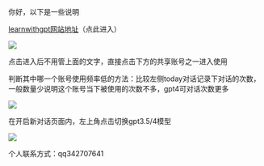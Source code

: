 你好，以下是一些说明

[learnwithgpt网站地址](https://neu.learnwithgpt.club/shared.html)（点此进入）

![](https://pic.imgdb.cn/item/657eb68dc458853aefdd8717.png)

点击进入后不用管上面的文字，直接点击下方的共享账号之一进入使用

判断其中哪一个账号使用频率低的方法：比较左侧today对话记录下对话的次数，一般数量少说明这个账号当下被使用的次数不多，gpt4可对话次数更多

![](https://pic.imgdb.cn/item/657eb5f2c458853aefdb5f56.png)

在开启新对话页面内，左上角点击切换gpt3.5/4模型

![](https://pic.imgdb.cn/item/657eb47dc458853aefd6037c.jpg)

个人联系方式：qq342707641

